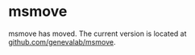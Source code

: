 # msmove
msmove has moved. The current version is located at [github.com/genevalab/msmove](https://github.com/genevalab/msmove).

